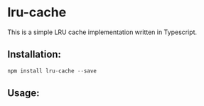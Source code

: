 # lru-cache

This is a simple LRU cache implementation written in Typescript.

## Installation:

```typescript
npm install lru-cache --save
```

## Usage:

```typescript

```
